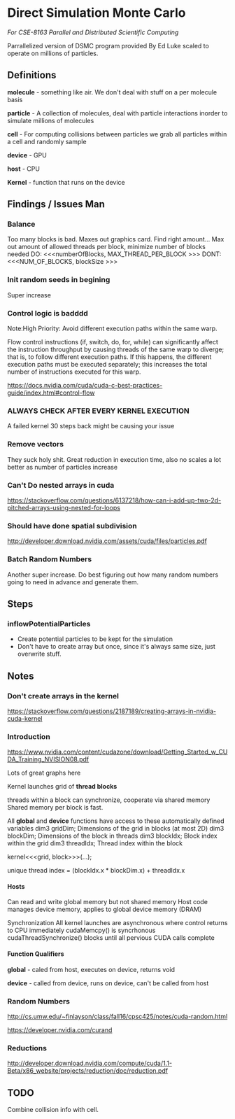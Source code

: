 # Direct Simulation Monte Carlo

*For CSE-8163 Parallel and Distributed Scientific Computing*

Parrallelized version of DSMC program provided By Ed Luke scaled to operate on millions of particles.

## Definitions

**molecule** - something like air. We don't deal with stuff on a per molecule basis

**particle** - A collection of molecules, deal with particle interactions inorder to simulate millions of molecules

**cell** - For computing collisions between particles we grab all particles within a cell and randomly sample

**device** - GPU

**host** - CPU

**Kernel** - function that runs on the device

## Findings / Issues Man

### Balance
Too many blocks is bad. Maxes out graphics card. Find right amount...
Max out amount of allowed threads per block, minimize number of blocks needed
DO:
	<<<numberOfBlocks, MAX_THREAD_PER_BLOCK >>>
DONT:
	<<<NUM_OF_BLOCKS, blockSize >>>

### Init random seeds in begining

Super increase

### Control logic is badddd

Note:High Priority: Avoid different execution paths within the same warp.

Flow control instructions (if, switch, do, for, while) can significantly affect the instruction throughput by causing threads of the same warp to diverge; that is, to follow different execution paths. If this happens, the different execution paths must be executed separately; this increases the total number of instructions executed for this warp.

https://docs.nvidia.com/cuda/cuda-c-best-practices-guide/index.html#control-flow

### ALWAYS CHECK AFTER EVERY KERNEL EXECUTION

A failed kernel 30 steps back might be causing your issue

### Remove vectors

They suck holy shit. Great reduction in execution time, also no scales a lot better as number of particles increase


### Can't Do nested arrays in cuda

https://stackoverflow.com/questions/6137218/how-can-i-add-up-two-2d-pitched-arrays-using-nested-for-loops

### Should have done spatial subdivision

http://developer.download.nvidia.com/assets/cuda/files/particles.pdf

### Batch Random Numbers

Another super increase. Do best figuring out how many random numbers going to need in advance and generate them.

## Steps

### inflowPotentialParticles

* Create potential particles to be kept for the simulation
* Don't have to create array but once, since it's always same size, just overwrite stuff.

## Notes

### Don't create arrays in the kernel
https://stackoverflow.com/questions/2187189/creating-arrays-in-nvidia-cuda-kernel

### Introduction
https://www.nvidia.com/content/cudazone/download/Getting_Started_w_CUDA_Training_NVISION08.pdf

Lots of great graphs here

Kernel launches grid of **thread blocks**

threads within a block can synchronize, cooperate via shared memory
Shared memory per block is fast.

All __global__ and __device__ functions have
access to these automatically defined variables
dim3 gridDim;
	Dimensions of the grid in blocks (at most 2D)
dim3 blockDim;
	Dimensions of the block in threads
dim3 blockIdx;
	Block index within the grid
dim3 threadIdx;
	Thread index within the block

kernel<<<grid, block>>>(...);

unique thread index = (blockIdx.x * blockDim.x) + threadIdx.x

#### Hosts
Can read and write global memory but not shared memory
Host code manages device memory, applies to global device memory (DRAM)

Synchronization
	All kernel launches are asynchronous where control returns to CPU immediately
	cudaMemcpy() is syncrhonous
	cudaThreadSynchronize() blocks until all pervious CUDA calls complete

#### Function Qualifiers

__global__ - caled from host, executes on device, returns void

__device__ - called from device, runs on device, can't be called from host

### Random Numbers

http://cs.umw.edu/~finlayson/class/fall16/cpsc425/notes/cuda-random.html

https://developer.nvidia.com/curand

### Reductions

http://developer.download.nvidia.com/compute/cuda/1.1-Beta/x86_website/projects/reduction/doc/reduction.pdf


## TODO

Combine collision info with cell.